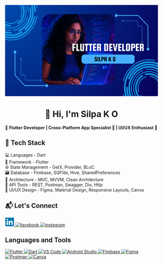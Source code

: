 <img src="https://github.com/silpako/silpako/blob/86efd13fdcb51445f24c6930c3b2936a63239a74/Flutter%20DEVELOPER.png?raw=true" height="300" width="100%" alt="Flutter Developer Banner" />


<h1 align="center"> 👋 Hi, I'm Silpa K O </h1>

🚀 **Flutter Developer | Cross-Platform App Specialist 📱 | UI/UX Enthusiast 🎨**

## 🔧 Tech Stack

  💻 Languages         - Dart                                                 
  📱 Framework         - Flutter                                              
  ⚙️ State Management  - GetX, Provider, BLoC                                
  🗃️ Database          - Firebase, SQFlite, Hive, SharedPreferences           
  🧱 Architecture      - MVC, MVVM, Clean Architecture                       
  🔗 API Tools         - REST, Postman, Swagger, Dio, Http                        
  🎨 UI/UX Design      - Figma, Material Design, Responsive Layouts, Canva      

## 📬 Let's Connect

<p align="left">
  <a href="https://www.linkedin.com/in/silpako/" target="_blank">
    <img src="https://raw.githubusercontent.com/devicons/devicon/master/icons/linkedin/linkedin-original.svg" alt="linkedin" width="30" height="30"/>
  </a>
  
 <a href="https://www.facebook.com/share/1YZSWQfmLJ/" target="_blank">
    <img src="https://upload.wikimedia.org/wikipedia/commons/5/51/Facebook_f_logo_%282019%29.svg" alt="facebook" width="30" height="30"/>
  </a>
  
  <a href="https://www.instagram.com/__sil.sreeee__/" target="_blank">
    <img src="https://upload.wikimedia.org/wikipedia/commons/a/a5/Instagram_icon.png" alt="instagram" width="30" height="30"/>
  </a>
</p>


## Languages and Tools
<p align="left">
  <a href="https://flutter.dev/" target="_blank">
    <img src="https://cdn.jsdelivr.net/gh/devicons/devicon/icons/flutter/flutter-original.svg" alt="Flutter" width="30" height="30"/>
  </a>

  <a href="https://dart.dev/" target="_blank">
    <img src="https://cdn.jsdelivr.net/gh/devicons/devicon/icons/dart/dart-original.svg" alt="Dart" width="30" height="30"/>
  </a>

  <a href="https://code.visualstudio.com/" target="_blank">
    <img src="https://cdn.jsdelivr.net/gh/devicons/devicon/icons/vscode/vscode-original.svg" alt="VS Code" width="30" height="30"/>
  </a>

  <a href="https://developer.android.com/studio" target="_blank">
    <img src="https://cdn.jsdelivr.net/gh/devicons/devicon/icons/androidstudio/androidstudio-original.svg" alt="Android Studio" width="30" height="30"/>
  </a>

  <a href="https://firebase.google.com/" target="_blank">
    <img src="https://www.vectorlogo.zone/logos/firebase/firebase-icon.svg" alt="Firebase" width="30" height="30"/>
  </a>

  <a href="https://www.figma.com/" target="_blank">
    <img src="https://upload.wikimedia.org/wikipedia/commons/3/33/Figma-logo.svg" alt="Figma" width="25" height="30"/>
  </a>

  <a href="https://www.postman.com/" target="_blank">
    <img src="https://www.vectorlogo.zone/logos/getpostman/getpostman-icon.svg" alt="Postman" width="30" height="30"/>
  </a>

  <a href="https://www.canva.com/" target="_blank">
    <img src="https://upload.wikimedia.org/wikipedia/commons/3/3b/Canva_Logo.png" alt="Canva" width="30" height="30"/>
  </a>
</p>



